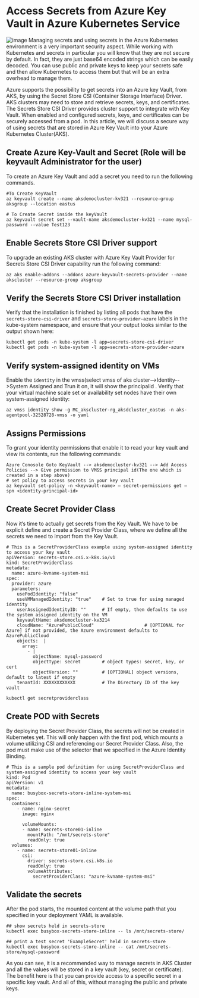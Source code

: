 # Access Secrets from Azure Key Vault in Azure Kubernetes Service
![image](https://github.com/kmitsolution/AKS/assets/84008107/7a54cce9-99c4-4f8c-927a-440ce7dedb3e)
Managing secrets and using secrets in the Azure Kubernetes environment is a very important security aspect. While working with Kubernetes and secrets in particular you will know that they are not secure by default. In fact, they are just base64 encoded strings which can be easily decoded. You can use public and private keys to keep your secrets safe and then allow Kubernetes to access them but that will be an extra overhead to manage them.

Azure supports the possibility to get secrets into an Azure key Vault, from AKS, by using the Secret Store CSI (Container Storage Interface) Driver. AKS clusters may need to store and retrieve secrets, keys, and certificates. The Secrets Store CSI Driver provides cluster support to integrate with Key Vault. When enabled and configured secrets, keys, and certificates can be securely accessed from a pod. In this article, we will discuss a secure way of using secrets that are stored in Azure Key Vault into your Azure Kubernetes Cluster(AKS).

## Create Azure Key-Vault and Secret (Role will be keyvault Administrator for the user)
To create an Azure Key Vault and add a secret you need to run the following commands.

```
#To Create KeyVault
az keyvault create --name aksdemocluster-kv321 --resource-group aksgroup --location eastus

# To Create Secret inside the keyVault
az keyvault secret set --vault-name aksdemocluster-kv321 --name mysql-password --value Test123
```

## Enable Secrets Store CSI Driver support
To upgrade an existing AKS cluster with Azure Key Vault Provider for Secrets Store CSI Driver capability run the following command:
```
az aks enable-addons --addons azure-keyvault-secrets-provider --name akscluster --resource-group aksgroup
```
## Verify the Secrets Store CSI Driver installation
Verify that the installation is finished by listing all pods that have the ```secrets-store-csi-driver``` and ```secrets-store-provider-azure``` labels in the kube-system namespace, and ensure that your output looks similar to the output shown here:

```
kubectl get pods -n kube-system -l app=secrets-store-csi-driver
kubectl get pods -n kube-system -l app=secrets-store-provider-azure

```

## Verify system-assigned identity on VMs
Enable the ```identity``` in the vmss(select vmss of aks cluster-->Identity-->System Assigned and Trun it on, it will show the principalid . Verify that your virtual machine scale set or availability set nodes have their own system-assigned identity:

```
az vmss identity show -g MC_akscluster-rg_aksdcluster_eastus -n aks-agentpool-32528728-vmss -o yaml

```

## Assigns Permissions
To grant your identity permissions that enable it to read your key vault and view its contents, run the following commands:
```
Azure Conosole Goto KeyVault --> aksdemocluster-kv321 --> Add Access Policies --> Give permission to VMSS principal id(The one which is created in a step above)
# set policy to access secrets in your key vault 
az keyvault set-policy -n <keyvault-name> — secret-permissions get — spn <identity-principal-id>
```

## Create Secret Provider Class
Now it’s time to actually get secrets from the Key Vault. We have to be explicit define and create a Secret Provider Class, where we define all the secrets we need to import from the Key Vault.
```
# This is a SecretProviderClass example using system-assigned identity to access your key vault
apiVersion: secrets-store.csi.x-k8s.io/v1
kind: SecretProviderClass
metadata:
  name: azure-kvname-system-msi
spec:
  provider: azure
  parameters:
    usePodIdentity: "false"
    useVMManagedIdentity: "true"    # Set to true for using managed identity
    userAssignedIdentityID: ""      # If empty, then defaults to use the system assigned identity on the VM
    keyvaultName: aksdemocluster-kv3214
    cloudName: "AzurePublicCloud"                   # [OPTIONAL for Azure] if not provided, the Azure environment defaults to AzurePublicCloud
    objects:  |
      array:
        - |
          objectName: mysql-password
          objectType: secret        # object types: secret, key, or cert
          objectVersion: ""         # [OPTIONAL] object versions, default to latest if empty
    tenantId: XXXXXXXXXXXX          # The Directory ID of the key vault
```
```
kubectl get secretproviderclass
```

## Create POD with Secrets
By deploying the Secret Provider Class, the secrets will not be created in Kubernetes yet. This will only happen with the first pod, which mounts a volume utilizing CSI and referencing our Secret Provider Class. Also, the pod must make use of the selector that we specified in the Azure Identity Binding.

```
# This is a sample pod definition for using SecretProviderClass and system-assigned identity to access your key vault
kind: Pod
apiVersion: v1
metadata:
  name: busybox-secrets-store-inline-system-msi
spec:
  containers:
    - name: nginx-secret
      image: nginx
     
      volumeMounts:
      - name: secrets-store01-inline
        mountPath: "/mnt/secrets-store"
        readOnly: true
  volumes:
    - name: secrets-store01-inline
      csi:
        driver: secrets-store.csi.k8s.io
        readOnly: true
        volumeAttributes:
          secretProviderClass: "azure-kvname-system-msi"
```

## Validate the secrets
After the pod starts, the mounted content at the volume path that you specified in your deployment YAML is available.

```
## show secrets held in secrets-store 
kubectl exec busybox-secrets-store-inline -- ls /mnt/secrets-store/ 

## print a test secret 'ExampleSecret' held in secrets-store 
kubectl exec busybox-secrets-store-inline -- cat /mnt/secrets-store/mysql-password
``` 
As you can see, it is a recommended way to manage secrets in AKS Cluster and all the values will be stored in a key vault (key, secret or certificate). The benefit here is that you can provide access to a specific secret in a specific key vault. And all of this, without managing the public and private keys.


